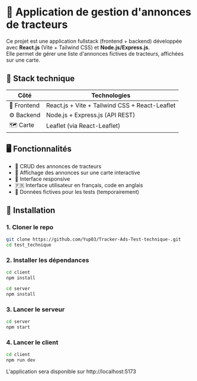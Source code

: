 # 🚜 Application de gestion d'annonces de tracteurs

Ce projet est une application fullstack (frontend + backend) développée avec **React.js** (Vite + Tailwind CSS) et **Node.js/Express.js**.  
Elle permet de gérer une liste d'annonces fictives de tracteurs, affichées sur une carte.

## 🧰 Stack technique

| Côté        | Technologies                                   |
| ----------- | ---------------------------------------------- |
| 🎨 Frontend | React.js + Vite + Tailwind CSS + React-Leaflet |
| ⚙️ Backend  | Node.js + Express.js (API REST)                |
| 🗺️ Carte    | Leaflet (via React-Leaflet)                    |

## 🖥️ Fonctionnalités

- 📝 CRUD des annonces de tracteurs
- 📍 Affichage des annonces sur une carte interactive
- 📱 Interface responsive
- 🇫🇷 Interface utilisateur en français, code en anglais
- 🧪 Données fictives pour les tests (temporairement)

## 🚀 Installation

### 1. Cloner le repo

```bash
git clone https://github.com/Yup03/Tracker-Ads-Test-technique-.git
cd test_technique
```

### 2. Installer les dépendances

```bash
cd client
npm install
```

```bash
cd server
npm install
```

### 3. Lancer le serveur

```bash
cd server
npm start
```

### 4. Lancer le client

```bash
cd client
npm run dev
```

L'application sera disponible sur http://localhost:5173
